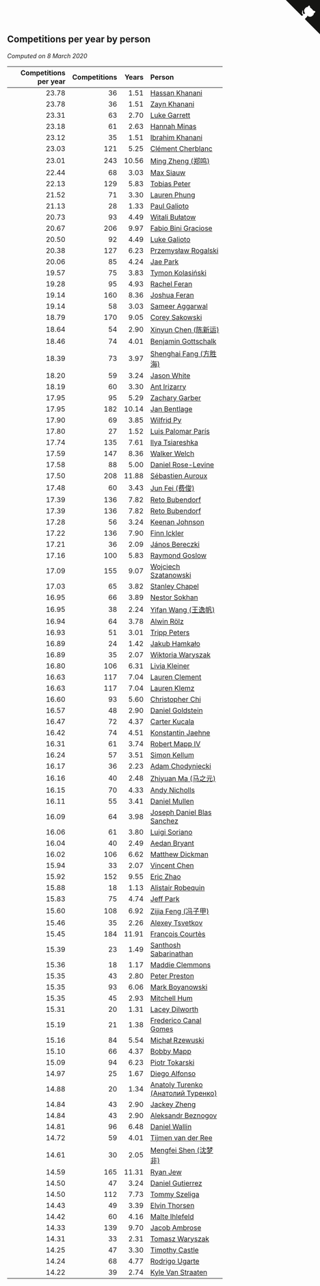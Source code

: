 ## Competitions per year by person

*Computed on  8 March 2020*

| Competitions per year | Competitions | Years | Person |
| ---: | ---: | ---: | :--- |
| 23.78 | 36 | 1.51 | [Hassan Khanani](https://www.worldcubeassociation.org/persons/2018KHAN26) |
| 23.78 | 36 | 1.51 | [Zayn Khanani](https://www.worldcubeassociation.org/persons/2018KHAN28) |
| 23.31 | 63 | 2.70 | [Luke Garrett](https://www.worldcubeassociation.org/persons/2017GARR05) |
| 23.18 | 61 | 2.63 | [Hannah Minas](https://www.worldcubeassociation.org/persons/2017MINA04) |
| 23.12 | 35 | 1.51 | [Ibrahim Khanani](https://www.worldcubeassociation.org/persons/2018KHAN27) |
| 23.03 | 121 | 5.25 | [Clément Cherblanc](https://www.worldcubeassociation.org/persons/2014CHER05) |
| 23.01 | 243 | 10.56 | [Ming Zheng (郑鸣)](https://www.worldcubeassociation.org/persons/2009ZHEN11) |
| 22.44 | 68 | 3.03 | [Max Siauw](https://www.worldcubeassociation.org/persons/2017SIAU02) |
| 22.13 | 129 | 5.83 | [Tobias Peter](https://www.worldcubeassociation.org/persons/2014PETE03) |
| 21.52 | 71 | 3.30 | [Lauren Phung](https://www.worldcubeassociation.org/persons/2016PHUN02) |
| 21.13 | 28 | 1.33 | [Paul Galioto](https://www.worldcubeassociation.org/persons/2018GALI12) |
| 20.73 | 93 | 4.49 | [Witali Bułatow](https://www.worldcubeassociation.org/persons/2015BUAT01) |
| 20.67 | 206 | 9.97 | [Fabio Bini Graciose](https://www.worldcubeassociation.org/persons/2010GRAC02) |
| 20.50 | 92 | 4.49 | [Luke Galioto](https://www.worldcubeassociation.org/persons/2015GALI02) |
| 20.38 | 127 | 6.23 | [Przemysław Rogalski](https://www.worldcubeassociation.org/persons/2013ROGA02) |
| 20.06 | 85 | 4.24 | [Jae Park](https://www.worldcubeassociation.org/persons/2015PARK24) |
| 19.57 | 75 | 3.83 | [Tymon Kolasiński](https://www.worldcubeassociation.org/persons/2016KOLA02) |
| 19.28 | 95 | 4.93 | [Rachel Feran](https://www.worldcubeassociation.org/persons/2015FERA01) |
| 19.14 | 160 | 8.36 | [Joshua Feran](https://www.worldcubeassociation.org/persons/2011FERA01) |
| 19.14 | 58 | 3.03 | [Sameer Aggarwal](https://www.worldcubeassociation.org/persons/2017AGGA01) |
| 18.79 | 170 | 9.05 | [Corey Sakowski](https://www.worldcubeassociation.org/persons/2011SAKO01) |
| 18.64 | 54 | 2.90 | [Xinyun Chen (陈新运)](https://www.worldcubeassociation.org/persons/2017CHEN36) |
| 18.46 | 74 | 4.01 | [Benjamin Gottschalk](https://www.worldcubeassociation.org/persons/2016GOTT01) |
| 18.39 | 73 | 3.97 | [Shenghai Fang (方胜海)](https://www.worldcubeassociation.org/persons/2016FANG01) |
| 18.20 | 59 | 3.24 | [Jason White](https://www.worldcubeassociation.org/persons/2016WHIT16) |
| 18.19 | 60 | 3.30 | [Ant Irizarry](https://www.worldcubeassociation.org/persons/2016IRIZ02) |
| 17.95 | 95 | 5.29 | [Zachary Garber](https://www.worldcubeassociation.org/persons/2014GARB01) |
| 17.95 | 182 | 10.14 | [Jan Bentlage](https://www.worldcubeassociation.org/persons/2010BENT01) |
| 17.90 | 69 | 3.85 | [Wilfrid Py](https://www.worldcubeassociation.org/persons/2016PYWI01) |
| 17.80 | 27 | 1.52 | [Luis Palomar París](https://www.worldcubeassociation.org/persons/2018PARI11) |
| 17.74 | 135 | 7.61 | [Ilya Tsiareshka](https://www.worldcubeassociation.org/persons/2012TERE01) |
| 17.59 | 147 | 8.36 | [Walker Welch](https://www.worldcubeassociation.org/persons/2011WELC01) |
| 17.58 | 88 | 5.00 | [Daniel Rose-Levine](https://www.worldcubeassociation.org/persons/2015ROSE01) |
| 17.50 | 208 | 11.88 | [Sébastien Auroux](https://www.worldcubeassociation.org/persons/2008AURO01) |
| 17.48 | 60 | 3.43 | [Jun Fei (费俊)](https://www.worldcubeassociation.org/persons/2016FEIJ02) |
| 17.39 | 136 | 7.82 | [Reto Bubendorf](https://www.worldcubeassociation.org/persons/2012BUBE01) |
| 17.39 | 136 | 7.82 | [Reto Bubendorf](https://www.worldcubeassociation.org/persons/2012BUBE01) |
| 17.28 | 56 | 3.24 | [Keenan Johnson](https://www.worldcubeassociation.org/persons/2016JOHN30) |
| 17.22 | 136 | 7.90 | [Finn Ickler](https://www.worldcubeassociation.org/persons/2012ICKL01) |
| 17.21 | 36 | 2.09 | [János Bereczki](https://www.worldcubeassociation.org/persons/2018BERE01) |
| 17.16 | 100 | 5.83 | [Raymond Goslow](https://www.worldcubeassociation.org/persons/2014GOSL01) |
| 17.09 | 155 | 9.07 | [Wojciech Szatanowski](https://www.worldcubeassociation.org/persons/2011SZAT01) |
| 17.03 | 65 | 3.82 | [Stanley Chapel](https://www.worldcubeassociation.org/persons/2016CHAP04) |
| 16.95 | 66 | 3.89 | [Nestor Sokhan](https://www.worldcubeassociation.org/persons/2016SOKH01) |
| 16.95 | 38 | 2.24 | [Yifan Wang (王逸帆)](https://www.worldcubeassociation.org/persons/2017WANY29) |
| 16.94 | 64 | 3.78 | [Alwin Rölz](https://www.worldcubeassociation.org/persons/2016ROLZ01) |
| 16.93 | 51 | 3.01 | [Tripp Peters](https://www.worldcubeassociation.org/persons/2017PETE04) |
| 16.89 | 24 | 1.42 | [Jakub Hamkało](https://www.worldcubeassociation.org/persons/2018HAMK01) |
| 16.89 | 35 | 2.07 | [Wiktoria Waryszak](https://www.worldcubeassociation.org/persons/2018WARY01) |
| 16.80 | 106 | 6.31 | [Livia Kleiner](https://www.worldcubeassociation.org/persons/2013KLEI03) |
| 16.63 | 117 | 7.04 | [Lauren Clement](https://www.worldcubeassociation.org/persons/2013KLEM01) |
| 16.63 | 117 | 7.04 | [Lauren Klemz](https://www.worldcubeassociation.org/persons/2013KLEM01) |
| 16.60 | 93 | 5.60 | [Christopher Chi](https://www.worldcubeassociation.org/persons/2014CHIC01) |
| 16.57 | 48 | 2.90 | [Daniel Goldstein](https://www.worldcubeassociation.org/persons/2017GOLD01) |
| 16.47 | 72 | 4.37 | [Carter Kucala](https://www.worldcubeassociation.org/persons/2015KUCA01) |
| 16.42 | 74 | 4.51 | [Konstantin Jaehne](https://www.worldcubeassociation.org/persons/2015JAEH01) |
| 16.31 | 61 | 3.74 | [Robert Mapp IV](https://www.worldcubeassociation.org/persons/2016IVRO01) |
| 16.24 | 57 | 3.51 | [Simon Kellum](https://www.worldcubeassociation.org/persons/2016KELL12) |
| 16.17 | 36 | 2.23 | [Adam Chodyniecki](https://www.worldcubeassociation.org/persons/2017CHOD02) |
| 16.16 | 40 | 2.48 | [Zhiyuan Ma (马之元)](https://www.worldcubeassociation.org/persons/2017MAZH04) |
| 16.15 | 70 | 4.33 | [Andy Nicholls](https://www.worldcubeassociation.org/persons/2015NICH04) |
| 16.11 | 55 | 3.41 | [Daniel Mullen](https://www.worldcubeassociation.org/persons/2016MULL04) |
| 16.09 | 64 | 3.98 | [Joseph Daniel Blas Sanchez](https://www.worldcubeassociation.org/persons/2016SANC08) |
| 16.06 | 61 | 3.80 | [Luigi Soriano](https://www.worldcubeassociation.org/persons/2016SORI04) |
| 16.04 | 40 | 2.49 | [Aedan Bryant](https://www.worldcubeassociation.org/persons/2017BRYA06) |
| 16.02 | 106 | 6.62 | [Matthew Dickman](https://www.worldcubeassociation.org/persons/2013DICK01) |
| 15.94 | 33 | 2.07 | [Vincent Chen](https://www.worldcubeassociation.org/persons/2018CHEN17) |
| 15.92 | 152 | 9.55 | [Eric Zhao](https://www.worldcubeassociation.org/persons/2010ZHAO19) |
| 15.88 | 18 | 1.13 | [Alistair Robequin](https://www.worldcubeassociation.org/persons/2019ROBE01) |
| 15.83 | 75 | 4.74 | [Jeff Park](https://www.worldcubeassociation.org/persons/2015PARK08) |
| 15.60 | 108 | 6.92 | [Zijia Feng (冯子甲)](https://www.worldcubeassociation.org/persons/2013FENG02) |
| 15.46 | 35 | 2.26 | [Alexey Tsvetkov](https://www.worldcubeassociation.org/persons/2017TSVE02) |
| 15.45 | 184 | 11.91 | [François Courtès](https://www.worldcubeassociation.org/persons/2008COUR01) |
| 15.39 | 23 | 1.49 | [Santhosh Sabarinathan](https://www.worldcubeassociation.org/persons/2018SABA02) |
| 15.36 | 18 | 1.17 | [Maddie Clemmons](https://www.worldcubeassociation.org/persons/2019CLEM01) |
| 15.35 | 43 | 2.80 | [Peter Preston](https://www.worldcubeassociation.org/persons/2017PRES02) |
| 15.35 | 93 | 6.06 | [Mark Boyanowski](https://www.worldcubeassociation.org/persons/2014BOYA01) |
| 15.35 | 45 | 2.93 | [Mitchell Hum](https://www.worldcubeassociation.org/persons/2017HUMM01) |
| 15.31 | 20 | 1.31 | [Lacey Dilworth](https://www.worldcubeassociation.org/persons/2018DILW02) |
| 15.19 | 21 | 1.38 | [Frederico Canal Gomes](https://www.worldcubeassociation.org/persons/2018GOME29) |
| 15.16 | 84 | 5.54 | [Michał Rzewuski](https://www.worldcubeassociation.org/persons/2014RZEW01) |
| 15.10 | 66 | 4.37 | [Bobby Mapp](https://www.worldcubeassociation.org/persons/2015MAPP01) |
| 15.09 | 94 | 6.23 | [Piotr Tokarski](https://www.worldcubeassociation.org/persons/2013TOKA01) |
| 14.97 | 25 | 1.67 | [Diego Alfonso](https://www.worldcubeassociation.org/persons/2018ALFO01) |
| 14.88 | 20 | 1.34 | [Anatoly Turenko (Анатолий Туренко)](https://www.worldcubeassociation.org/persons/2018TURE01) |
| 14.84 | 43 | 2.90 | [Jackey Zheng](https://www.worldcubeassociation.org/persons/2017ZHEN10) |
| 14.84 | 43 | 2.90 | [Aleksandr Beznogov](https://www.worldcubeassociation.org/persons/2017BEZN01) |
| 14.81 | 96 | 6.48 | [Daniel Wallin](https://www.worldcubeassociation.org/persons/2013WALL03) |
| 14.72 | 59 | 4.01 | [Tijmen van der Ree](https://www.worldcubeassociation.org/persons/2016REET01) |
| 14.61 | 30 | 2.05 | [Mengfei Shen (沈梦非)](https://www.worldcubeassociation.org/persons/2018SHEN07) |
| 14.59 | 165 | 11.31 | [Ryan Jew](https://www.worldcubeassociation.org/persons/2008JEWR01) |
| 14.50 | 47 | 3.24 | [Daniel Gutierrez](https://www.worldcubeassociation.org/persons/2016GUTI23) |
| 14.50 | 112 | 7.73 | [Tommy Szeliga](https://www.worldcubeassociation.org/persons/2012SZEL01) |
| 14.43 | 49 | 3.39 | [Elvin Thorsen](https://www.worldcubeassociation.org/persons/2016THOR08) |
| 14.42 | 60 | 4.16 | [Malte Ihlefeld](https://www.worldcubeassociation.org/persons/2016IHLE01) |
| 14.33 | 139 | 9.70 | [Jacob Ambrose](https://www.worldcubeassociation.org/persons/2010AMBR01) |
| 14.31 | 33 | 2.31 | [Tomasz Waryszak](https://www.worldcubeassociation.org/persons/2017WARY01) |
| 14.25 | 47 | 3.30 | [Timothy Castle](https://www.worldcubeassociation.org/persons/2016CAST48) |
| 14.24 | 68 | 4.77 | [Rodrigo Ugarte](https://www.worldcubeassociation.org/persons/2015UGAR01) |
| 14.22 | 39 | 2.74 | [Kyle Van Straaten](https://www.worldcubeassociation.org/persons/2017STRA03) |


<a href="https://github.com/jonatanklosko/wca_statistics" class="github-corner" aria-label="View source on Github"><svg width="80" height="80" viewBox="0 0 250 250" style="fill:#151513; color:#fff; position: absolute; top: 0; border: 0; right: 0;" aria-hidden="true"><path d="M0,0 L115,115 L130,115 L142,142 L250,250 L250,0 Z"></path><path d="M128.3,109.0 C113.8,99.7 119.0,89.6 119.0,89.6 C122.0,82.7 120.5,78.6 120.5,78.6 C119.2,72.0 123.4,76.3 123.4,76.3 C127.3,80.9 125.5,87.3 125.5,87.3 C122.9,97.6 130.6,101.9 134.4,103.2" fill="currentColor" style="transform-origin: 130px 106px;" class="octo-arm"></path><path d="M115.0,115.0 C114.9,115.1 118.7,116.5 119.8,115.4 L133.7,101.6 C136.9,99.2 139.9,98.4 142.2,98.6 C133.8,88.0 127.5,74.4 143.8,58.0 C148.5,53.4 154.0,51.2 159.7,51.0 C160.3,49.4 163.2,43.6 171.4,40.1 C171.4,40.1 176.1,42.5 178.8,56.2 C183.1,58.6 187.2,61.8 190.9,65.4 C194.5,69.0 197.7,73.2 200.1,77.6 C213.8,80.2 216.3,84.9 216.3,84.9 C212.7,93.1 206.9,96.0 205.4,96.6 C205.1,102.4 203.0,107.8 198.3,112.5 C181.9,128.9 168.3,122.5 157.7,114.1 C157.9,116.9 156.7,120.9 152.7,124.9 L141.0,136.5 C139.8,137.7 141.6,141.9 141.8,141.8 Z" fill="currentColor" class="octo-body"></path></svg></a><style>.github-corner:hover .octo-arm{animation:octocat-wave 560ms ease-in-out}@keyframes octocat-wave{0%,100%{transform:rotate(0)}20%,60%{transform:rotate(-25deg)}40%,80%{transform:rotate(10deg)}}@media (max-width:500px){.github-corner:hover .octo-arm{animation:none}.github-corner .octo-arm{animation:octocat-wave 560ms ease-in-out}}</style>
